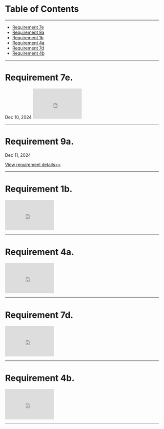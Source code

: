 <h1>Table of Contents</h1>

<hr>
<!--
<h3>Not Signed off</h3>
<ul>
<li><a href="zephyrcarter.github.io/#7e">Requirement 7e</a></li>
<li><a href="zephyrcarter.github.io/#9a">Requirement 9a</a></li>
</ul>

<hr>
<h3>Signed off</h3> -->
<ul>
<li><a href="zephyrcarter.github.io/#7e">Requirement 7e</a></li>
<li><a href="zephyrcarter.github.io/#9a">Requirement 9a</a></li>
<li><a href="zephyrcarter.github.io/#1b">Requirement 1b</a></li>
<li><a href="zephyrcarter.github.io/#4a">Requirement 4a</a></li>
<li><a href="zephyrcarter.github.io/#7d">Requirement 7d</a></li>
<li><a href="zephyrcarter.github.io/#4b">Requirement 4b</a></li>
</ul>

<hr>

<div id="7e"><h1>Requirement 7e.</h1></div> Dec 10, 2024

<iframe width="160" height="99" src="https://youtube.com/embed/NGBXSDnoHG8" title="YouTube video player" frameborder="0" allow="accelerometer; autoplay; picture-in-picture; web-share" allowfullscreen></iframe>

<hr>

<div id="9a"><h1>Requirement 9a.</h1></div> Dec 11, 2024

[View requirement details>>](https://zephyrcarter.github.io/9a)

<hr>

<div id="1b"><h1>Requirement 1b.</h1></div> 

<iframe width="160" height="99" src="https://youtube.com/embed/906f9e_CGfg" title="YouTube video player" frameborder="0" allow="accelerometer; autoplay; picture-in-picture; web-share" allowfullscreen></iframe>

<hr>

<div id="4a"><h1>Requirement 4a.</h1></div> 

<iframe width="160" height="99" src="https://youtube.com/embed/UkID_0K0mE0" title="YouTube video player" frameborder="0" allow="accelerometer; autoplay; picture-in-picture; web-share" allowfullscreen></iframe>

<hr>

<div id="7d"><h1>Requirement 7d.</h1></div> 

<iframe width="160" height="99" src="https://youtube.com/embed/-gV0pQMKLq4" title="YouTube video player" frameborder="0" allow="accelerometer; autoplay; picture-in-picture; web-share" allowfullscreen></iframe>

<hr>

<div id="4b"><h1>Requirement 4b.</h1></div> 

<iframe width="160" height="99" src="https://youtube.com/embed/p1-pCzzK0gQ" title="YouTube video player" frameborder="0" allow="accelerometer; autoplay; picture-in-picture; web-share" allowfullscreen></iframe>

<hr>














